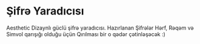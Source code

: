 # Şifrə Yaradıcısı 
Aesthetic Dizaynlı güclü şifrə yaradıcısı. Hazırlanan Şifrələr Hərf, Rəqəm və Simvol qarışığı olduğu üçün Qırılması bir o qədər çətinləşəcək :) 
